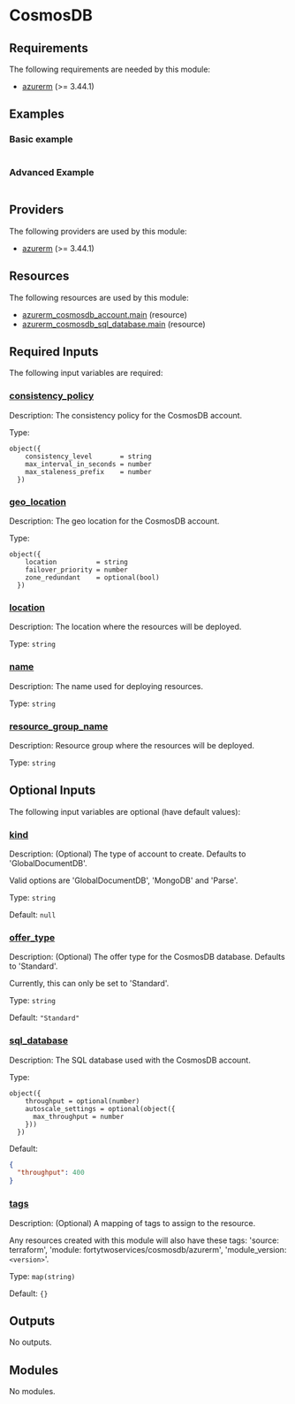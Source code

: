 <!-- BEGIN_TF_DOCS -->
# CosmosDB

<!-- markdownlint-disable MD033 -->
## Requirements

The following requirements are needed by this module:

- <a name="requirement_azurerm"></a> [azurerm](#requirement\_azurerm) (>= 3.44.1)

## Examples

### Basic example

```hcl

```

### Advanced Example

```hcl

```

## Providers

The following providers are used by this module:

- <a name="provider_azurerm"></a> [azurerm](#provider\_azurerm) (>= 3.44.1)

## Resources

The following resources are used by this module:

- [azurerm_cosmosdb_account.main](https://registry.terraform.io/providers/hashicorp/azurerm/latest/docs/resources/cosmosdb_account) (resource)
- [azurerm_cosmosdb_sql_database.main](https://registry.terraform.io/providers/hashicorp/azurerm/latest/docs/resources/cosmosdb_sql_database) (resource)

<!-- markdownlint-disable MD013 -->
## Required Inputs

The following input variables are required:

### <a name="input_consistency_policy"></a> [consistency\_policy](#input\_consistency\_policy)

Description: The consistency policy for the CosmosDB account.

Type:

```hcl
object({
    consistency_level       = string
    max_interval_in_seconds = number
    max_staleness_prefix    = number
  })
```

### <a name="input_geo_location"></a> [geo\_location](#input\_geo\_location)

Description: The geo location for the CosmosDB account.

Type:

```hcl
object({
    location          = string
    failover_priority = number
    zone_redundant    = optional(bool)
  })
```

### <a name="input_location"></a> [location](#input\_location)

Description: The location where the resources will be deployed.

Type: `string`

### <a name="input_name"></a> [name](#input\_name)

Description: The name used for deploying resources.

Type: `string`

### <a name="input_resource_group_name"></a> [resource\_group\_name](#input\_resource\_group\_name)

Description: Resource group where the resources will be deployed.

Type: `string`

## Optional Inputs

The following input variables are optional (have default values):

### <a name="input_kind"></a> [kind](#input\_kind)

Description:   (Optional) The type of account to create. Defaults to 'GlobalDocumentDB'.  

  Valid options are 'GlobalDocumentDB', 'MongoDB' and 'Parse'.

Type: `string`

Default: `null`

### <a name="input_offer_type"></a> [offer\_type](#input\_offer\_type)

Description:   (Optional) The offer type for the CosmosDB database. Defaults to 'Standard'.  

  Currently, this can only be set to 'Standard'.

Type: `string`

Default: `"Standard"`

### <a name="input_sql_database"></a> [sql\_database](#input\_sql\_database)

Description: The SQL database used with the CosmosDB account.

Type:

```hcl
object({
    throughput = optional(number)
    autoscale_settings = optional(object({
      max_throughput = number
    }))
  })
```

Default:

```json
{
  "throughput": 400
}
```

### <a name="input_tags"></a> [tags](#input\_tags)

Description:   (Optional) A mapping of tags to assign to the resource.

  Any resources created with this module will also have these tags: 'source: terraform', 'module: fortytwoservices/cosmosdb/azurerm', 'module\_version: `<version>`'.

Type: `map(string)`

Default: `{}`

## Outputs

No outputs.

## Modules

No modules.

<!-- END_TF_DOCS -->